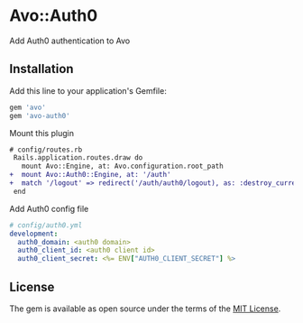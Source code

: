 # Avo::Auth0
Add Auth0 authentication to Avo


## Installation
Add this line to your application's Gemfile:

```ruby
gem 'avo'
gem 'avo-auth0'
```

Mount this plugin
```diff
# config/routes.rb
 Rails.application.routes.draw do
   mount Avo::Engine, at: Avo.configuration.root_path
+  mount Avo::Auth0::Engine, at: '/auth'
+  match '/logout' => redirect('/auth/auth0/logout), as: :destroy_current_user_session, via: [:get, :delete]
 end
```

Add Auth0 config file
```yaml
# config/auth0.yml
development:
  auth0_domain: <auth0 domain>
  auth0_client_id: <auth0 client id>
  auth0_client_secret: <%= ENV["AUTH0_CLIENT_SECRET"] %>
```


## License
The gem is available as open source under the terms of the [MIT License](https://opensource.org/licenses/MIT).
